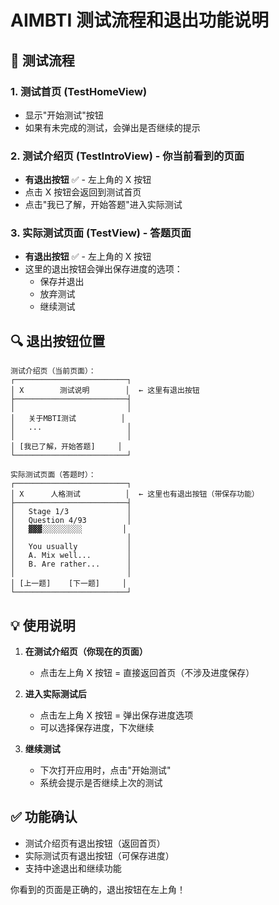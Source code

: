 # AIMBTI 测试流程和退出功能说明

## 📱 测试流程

### 1. 测试首页 (TestHomeView)
- 显示"开始测试"按钮
- 如果有未完成的测试，会弹出是否继续的提示

### 2. 测试介绍页 (TestIntroView) - 你当前看到的页面
- **有退出按钮** ✅ - 左上角的 X 按钮
- 点击 X 按钮会返回到测试首页
- 点击"我已了解，开始答题"进入实际测试

### 3. 实际测试页面 (TestView) - 答题页面
- **有退出按钮** ✅ - 左上角的 X 按钮
- 这里的退出按钮会弹出保存进度的选项：
  - 保存并退出
  - 放弃测试
  - 继续测试

## 🔍 退出按钮位置

```
测试介绍页（当前页面）：
┌─────────────────────────┐
│ X        测试说明        │  ← 这里有退出按钮
├─────────────────────────┤
│                         │
│   关于MBTI测试          │
│   ...                   │
│                         │
│ [我已了解，开始答题]     │
└─────────────────────────┘

实际测试页面（答题时）：
┌─────────────────────────┐
│ X      人格测试          │  ← 这里也有退出按钮（带保存功能）
├─────────────────────────┤
│   Stage 1/3             │
│   Question 4/93         │
│   ▓▓▓░░░░░░░░░         │
│                         │
│   You usually           │
│   A. Mix well...        │
│   B. Are rather...      │
│                         │
│ [上一题]    [下一题]     │
└─────────────────────────┘
```

## 💡 使用说明

1. **在测试介绍页（你现在的页面）**
   - 点击左上角 X 按钮 = 直接返回首页（不涉及进度保存）

2. **进入实际测试后**
   - 点击左上角 X 按钮 = 弹出保存进度选项
   - 可以选择保存进度，下次继续

3. **继续测试**
   - 下次打开应用时，点击"开始测试"
   - 系统会提示是否继续上次的测试

## ✅ 功能确认

- 测试介绍页有退出按钮（返回首页）
- 实际测试页有退出按钮（可保存进度）
- 支持中途退出和继续功能

你看到的页面是正确的，退出按钮在左上角！